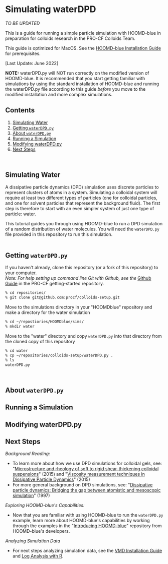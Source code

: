 # Simulating waterDPD

*TO BE UPDATED*

This is a guide for running a simple particle simulation with HOOMD-blue in preparation for colloids research in the PRO-CF Colloids Team.

This guide is optimized for MacOS. See the [HOOMD-blue Installation Guide](/01-HOOMDblue-Install-Guide.md) for prerequisites.

[Last Update: June 2022]

**NOTE:** waterDPD.py will NOT run correctly on the modified version of HOOMD-blue. It is recommended that you start getting familiar with simulations by using the standard installation of HOOMD-blue and running the waterDPD.py file according to this guide *before* you move to the modified installation and more complex simulations. 

[HOOMD-blue]: http://glotzerlab.engin.umich.edu/hoomd-blue/

## Contents
1. [Simulating Water](/02-Simulating-waterDPD.md#simulating-water)
2. [Getting `waterDPD.py`](/02-Simulating-waterDPD.md#getting-waterdpdpy)
3. [About `waterDPD.py`](/02-Simulating-waterDPD.md#about-waterdpdpy)
4. [Running a Simulation](/02-Simulating-waterDPD.md#running-a-simulation)
5. [Modifying waterDPD.py](/02-Simulating-waterDPD.md#modifying-waterdpdpy)
6. [Next Steps](/02-Simulating-waterDPD.md#next-steps)

<br>

## Simulating Water

A dissipative particle dynamics (DPD) simulation uses discrete particles to represent clusters of atoms in a system. Simulating a colloidal system will require at least two different types of particles (one for colloidal particles, and one for solvent particles that represent the background fluid). The first step is therefore to start with an even simpler system of just one type of particle: water.

This tutorial guides you through using HOOMD-blue to run a DPD simulation of a random distribution of water molecules. You will need the `waterDPD.py` file provided in this repository to run this simulation.
<br>
<br>
## Getting `waterDPD.py`

If you haven't already, clone this repository (or a fork of this repository) to your computer.<br>
*Note: For help setting up command line Git with Github, see the* [Github Guide](https://github.com/procf/getting-started/blob/main/github-guide.md) in the PRO-CF getting-started repository.
```bash
% cd repositories/
% git clone git@github.com:procf/colloids-setup.git
```
Move to the simulations directory in your "HOOMDblue" repository and make a directory for the water simulation
```bash
% cd ~/repostiories/HOOMDblue/sims/
% mkdir water
```
Move to the "water" directory and copy `waterDPD.py` into that directory from the cloned copy of this repository
```bash
% cd water
% cp ~/repositories/colloids-setup/waterDPD.py .
% ls
waterDPD.py
```
<br>

## About `waterDPD.py`

## Running a Simulation

## Modifying waterDPD.py

## Next Steps

*Background Reading:*
* To learn more about how we use DPD simulations for colloidal gels, see: "[Microstructure and rheology of soft to rigid shear-thickening colloidal suspensions](https://sor.scitation.org/doi/10.1122/1.4931655)" (2015) and "[Viscosity measurement techniques in Dissipative Particle Dynamics](https://doi.org/10.1016/j.cpc.2015.05.027)" (2015) <br>
* For more general background on DPD simulations, see: "[Dissipative particle dynamics: Bridging the gap between atomistic and mesoscopic simulation](https://doi.org/10.1063/1.474784)" (1997)

*Exploring HOOMD-blue's Capabilities:*
* Now that you are familiar with using HOOMD-blue to run the `waterDPD.py` example, learn more about HOOMD-blue's capabilities by working through the examples in the "[Introducing HOOMD-blue](https://github.com/glotzerlab/hoomd-examples/tree/master/00-Introducing-HOOMD-blue)" repository from HOOMD-blue's developers.

*Analyzing Simulation Data*
* For next steps analyzing simulation data, see the [VMD Installation Guide](/03-VMD-Install-Guide.md) and [Log Analysis with R](/05-Log-Analysis-with-R.md).
